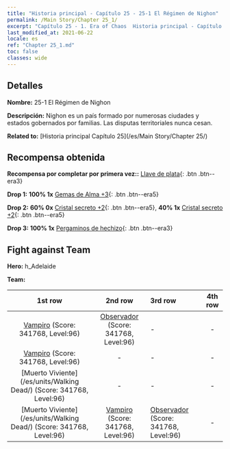```yaml
---
title: "Historia principal - Capítulo 25 - 25-1 El Régimen de Nighon"
permalink: /Main Story/Chapter 25_1/
excerpt: "Capítulo 25 - 1. Era of Chaos  Historia principal - Capítulo 25_1. 25-1 El Régimen de Nighon"
last_modified_at: 2021-06-22
locale: es
ref: "Chapter 25_1.md"
toc: false
classes: wide
---
```


## Detalles

 **Nombre:** 25-1 El Régimen de Nighon

 **Descripción:** Nighon es un país formado por numerosas ciudades y estados gobernados por familias. Las disputas territoriales nunca cesan.

 **Related to:** [Historia principal Capítulo 25](/es/Main Story/Chapter 25/)

## Recompensa obtenida

 **Recompensa por completar por primera vez::** [Llave de plata](/ItemsES/con_693/){: .btn .btn--era3}

 **Drop 1:** **100% 1x** [Gemas de Alma +3](/ItemsES/mat_86/){: .btn .btn--era5}

 **Drop 2:** **60% 0x** [Cristal secreto +2](/ItemsES/mat_80/){: .btn .btn--era5}, **40% 1x** [Cristal secreto +2](/ItemsES/mat_80/){: .btn .btn--era5}

 **Drop 3:** **100% 1x** [Pergaminos de hechizo](/ItemsES/con_694/){: .btn .btn--era3}


## Fight against Team
 **Hero:** h_Adelaide

 **Team:**


  | 1st row | 2nd row | 3rd row | 4th row |
  |:----:|:----:|:----|:----:|
  | [Vampiro](/es/units/Vampire/) (Score: 341768, Level:96)  | [Observador](/es/units/Beholder/) (Score: 341768, Level:96)  | - | - |
  | [Vampiro](/es/units/Vampire/) (Score: 341768, Level:96)  | - | - | - |
  | [Muerto Viviente](/es/units/Walking Dead/) (Score: 341768, Level:96)  | - | - | - |
  | [Muerto Viviente](/es/units/Walking Dead/) (Score: 341768, Level:96)  | [Vampiro](/es/units/Vampire/) (Score: 341768, Level:96)  | [Observador](/es/units/Beholder/) (Score: 341768, Level:96)  | - |


